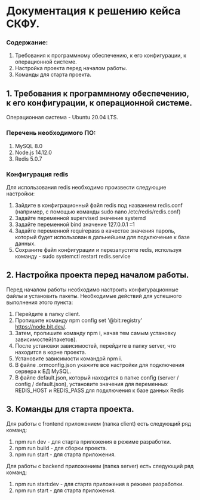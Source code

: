 # Документация к решению кейса СКФУ.

### Содержание:
1. Требования к программному обеспечению, к его конфигурации, к операционной системе.
2. Настройка проекта перед началом работы.
3. Команды для старта проекта.

## 1. Требования к программному обеспечению, к его конфигурации, к операционной системе.
Операционная система - Ubuntu 20.04 LTS.

### Перечень необходимого ПО:
1. MySQL 8.0
2. Node.js 14.12.0
3. Redis 5.0.7

### Конфигурация redis
Для использования redis необходимо произвести следующие настройки:

1. Зайдите в конфиграционный файл redis под названием redis.conf (например, с помощью команды sudo nano /etc/redis/redis.conf)
2. Задайте переменной supervised значение systemd
3. Задайте переменной bind значение 127.0.0.1 ::1
4. Задайте переменной requirepass в качестве значения пароль, который будет использован в дальнейшем для подключение к базе данных.
5. Сохраните файл конфигурации и перезапустите redis, используя команду - sudo systemctl restart redis.service

## 2. Настройка проекта перед началом работы.
Перед началом работы необходимо настроить конфигурационные файлы и установить пакеты.
Необходимые действий для успешного выполнения этого пункта: 
1. Перейдите в папку client.
2. Пропишите команду npm config set '@bit:registry' https://node.bit.dev/.
3. Затем, пропишите команду npm i, начав тем самым установку зависимостей(пакетов).
4. После установки зависимостей, перейдите в папку server, что находится в корне проекта.
5. Установите зависимости командой npm i.
6. В файле .ormconfig.json укажите все настройки для подключения сервера к БД MySQL.
7. В файле default.json, который находится в папке config (server / config / default.json), установите значения для переменных REDIS_HOST и REDIS_PASS для подключения к базе данных Redis

## 3. Команды для старта проекта.
Для работы с frontend приложением (папка client) есть следующий ряд команд:
1. npm run dev - для старта приложения в режиме разработки.
2. npm run build - для сборки проекта.
3. npm run start - для старта приложения.

Для работы с backend приложением (папка server) есть следующий ряд команд:
1. npm run start:dev - для старта приложения  в режиме разработки.
2. npm run start - для старта приложения.

